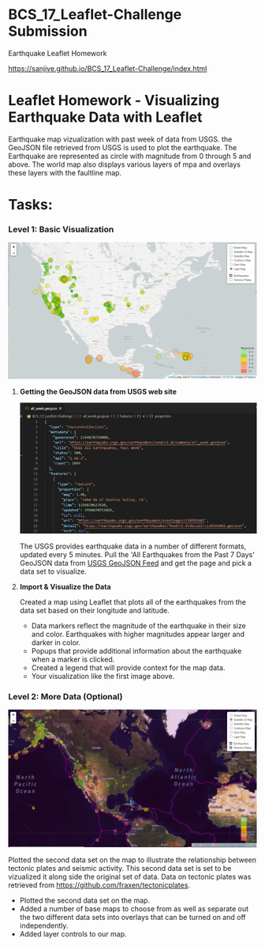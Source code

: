 # BCS_17_Leaflet-Challenge Submission

Earthquake Leaflet Homework

https://sanjive.github.io/BCS_17_Leaflet-Challenge/index.html

# Leaflet Homework - Visualizing Earthquake Data with Leaflet

Earthquake map vizualization with past week of data from USGS. the GeoJSON file retrieved from USGS is used to plot the earthquake.
The Earthquake are represented as circle with magnitude from 0 through 5 and above. The world map also displays various layers of mpa and overlays these layers with the faultline map.


# Tasks:
### Level 1: Basic Visualization

![01-BasicMap](01-earthquake-basic-vizualization.png)

1. **Getting the GeoJSON data from USGS web site**

   ![02-GeoJsonData](02-earthquake-all-week-geojson.png)

   The USGS provides earthquake data in a number of different formats, updated every 5 minutes. Pull the 'All Earthquakes from the Past 7 Days' GeoJSON data from [USGS GeoJSON Feed](http://earthquake.usgs.gov/earthquakes/feed/v1.0/geojson.php) and get the page and pick a data set to visualize.

2. **Import & Visualize the Data**

   Created a map using Leaflet that plots all of the earthquakes from the data set based on their longitude and latitude.

   - Data markers reflect the magnitude of the earthquake in their size and color. Earthquakes with higher magnitudes appear larger and darker in color.
   - Popups that provide additional information about the earthquake when a marker is clicked.
   - Created a legend that will provide context for the map data.
   - Your visualization like the first image above.

### Level 2: More Data (Optional)

![03-Advanced](03-earthquake-fault-lines.png)

Plotted the second data set on the map to illustrate the relationship between tectonic plates and seismic activity. This second data set is set to be vizualized it along side the original set of data. Data on tectonic plates was retrieved from <https://github.com/fraxen/tectonicplates>.

- Plotted the second data set on the map.
- Added a number of base maps to choose from as well as separate out the two different data sets into overlays that can be turned on and off independently.
- Added layer controls to our map.
